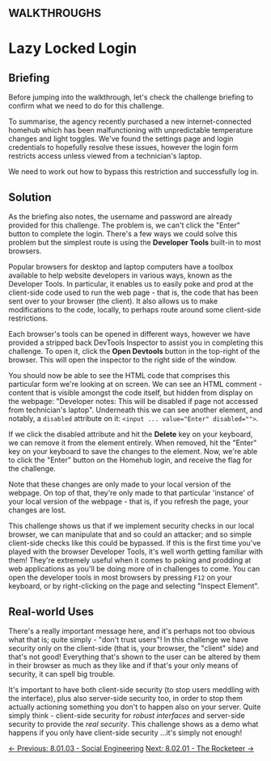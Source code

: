 ## WALKTHROUGHS

# Lazy Locked Login

## Briefing

Before jumping into the walkthrough, let's check the challenge briefing to confirm what we need to do for this challenge.

To summarise, the agency recently purchased a new internet-connected
homehub which has been malfunctioning with unpredictable temperature
changes and light toggles. We've found the settings page and login
credentials to hopefully resolve these issues, however the login form
restricts access unless viewed from a technician's laptop.

We need to work out how to bypass this restriction and successfully log in.

## Solution

As the briefing also notes, the username and password are already
provided for this challenge. The problem is, we can't click the "Enter"
button to complete the login. There's a few ways we could solve this
problem but the simplest route is using the **Developer Tools** built-in to most browsers.

Popular browsers for desktop and laptop computers have a toolbox
available to help website developers in various ways, known as the
Developer Tools. In particular, it enables us to easily poke and prod at
 the client-side code used to run the web page - that is, the code that
has been sent over to your browser (the client). It also allows us to
make modifications to the code, locally, to perhaps route around some
client-side restrictions.

Each browser's tools can be opened in different ways, however we have
 provided a stripped back DevTools Inspector to assist you in completing
 this challenge. To open it, click the **Open Devtools** button in the top-right of the browser. This will open the inspector to the right side of the window.

You should now be able to see the HTML code that comprises this
particular form we're looking at on screen. We can see an HTML comment -
 content that is visible amongst the code itself, but hidden from
display on the webpage: "Developer notes: This will be disabled if page
not accessed from technician's laptop". Underneath this we can see
another element, and notably, a `disabled` attribute on it: `<input ... value="Enter" disabled="">`.

If we click the disabled attribute and hit the **Delete**
 key on your keyboard, we can remove it from the element entirely. When
removed, hit the "Enter" key on your keyboard to save the changes to the
 element. Now, we're able to click the "Enter" button on the Homehub
login, and receive the flag for the challenge.

Note that these changes are only made to your local version of the
webpage. On top of that, they're only made to that particular 'instance'
 of your local version of the webpage - that is, if you refresh the
page, your changes are lost.

This challenge shows us that if we implement security checks in our
local browser, we can manipulate that and so could an attacker; and so
simple client-side checks like this could be bypassed. If this is the
first time you've played with the browser Developer Tools, it's well
worth getting familiar with them! They're extremely useful when it comes
 to poking and prodding at web applications as you'll be doing more of
in challenges to come. You can open the developer tools in most browsers
 by pressing `F12` on your keyboard, or by right-clicking on the page and selecting "Inspect Element".

## Real-world Uses

There's a really important message here, and it's perhaps not too
obvious what that is; quite simply - "don't trust users"! In this
challenge we have security only on the client-side (that is, your
browser, the "client" side) and that's not good! Everything that's shown
 to the user can be altered by them in their browser as much as they
like and if that's your only means of security, it can spell big
trouble.

It's important to have both client-side security (to stop users
meddling with the interface), plus also server-side security too, in
order to stop them actually actioning something you don't to happen also
 on your server. Quite simply think - client-side security for *robust interfaces* and server-side security to provide the *real security*. This challenge shows as a demo what happens if you only have client-side security ...it's simply not enough!

[← Previous: 8.01.03 - Social Engineering](https://play.cyberstart.com/field-manual/11bd01ce-0e88-11ec-82a8-0242ac130003)
[Next: 8.02.01 - The Rocketeer →](https://play.cyberstart.com/field-manual/67608bf0-0e88-11ec-82a8-0242ac130003)

